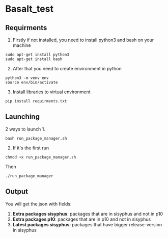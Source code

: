 # Basalt_test
## Requirments
1. Firstly if not installed, you need to install python3 and bash on your machine
```
sudo apt-get install python3
sudo apt-get install bash
```
2. After that you need to create environment in python
```
python3 -m venv env
source env/bin/activate
```
3. Install libraries to virtual environment
```
pip install requirments.txt
```
## Launching
2 ways to launch
1. 
```
bash run_package_manager.sh
```
2. If it's the first run
```
chmod +x run_package_manager.sh
```
Then
```
./run_package_manager
```
## Output
You will get the json with fields:
1) **Extra packages sisyphus**:
  packages that are in sisyphus and not in p10
2) **Extra packages p10**:
  packages that are in p10 and not in sisyphus
3) **Latest packages sisyphus**:
  packages that have bigger release-version in sisyphus


